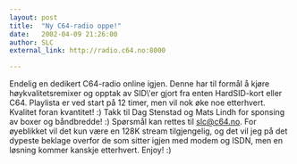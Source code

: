 ```yaml
---
layout: post
title:  "Ny C64-radio oppe!"
date:   2002-04-09 21:26:00
author: SLC
external_link: http://radio.c64.no:8000

---
```

Endelig en dedikert C64-radio online igjen. Denne har til formål å kjøre
høykvalitetsremixer og opptak av SID\\'er gjort fra enten HardSID-kort
eller C64. Playlista er ved start på 12 timer, men vil nok øke noe
etterhvert. Kvalitet foran kvantitet! :) Takk til Dag Stenstad og Mats
Lindh for sponsing av boxer og båndbredde! :) Spørsmål kan rettes til
slc@c64.no. For øyeblikket vil det kun være en 128K stream tilgjengelig,
og det vil jeg på det dypeste beklage overfor de som sitter igjen med
modem og ISDN, men en løsning kommer kanskje etterhvert. Enjoy! :)

